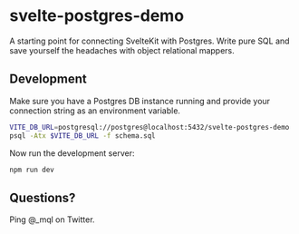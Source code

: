 # svelte-postgres-demo

A starting point for connecting SvelteKit with Postgres. Write pure SQL and save yourself the headaches with object relational mappers.

## Development

Make sure you have a Postgres DB instance running and provide your connection string as an environment variable.

```zsh
VITE_DB_URL=postgresql://postgres@localhost:5432/svelte-postgres-demo
psql -Atx $VITE_DB_URL -f schema.sql
```

Now run the development server:

```zsh
npm run dev
```

## Questions?

Ping @_mql on Twitter.
